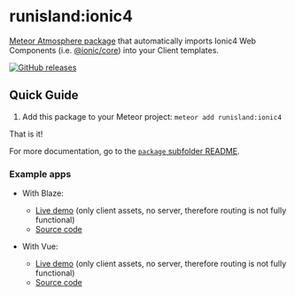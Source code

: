 # runisland:ionic4

[Meteor Atmosphere package](https://atmospherejs.com/runisland/ionic4) that automatically imports Ionic4 Web Components (i.e. [@ionic/core](https://www.npmjs.com/package/@ionic/core)) into your Client templates.

[![GitHub releases](https://img.shields.io/github/release/runisland/meteor-ionic4.svg?label=GitHub)](https://github.com/runisland/meteor-ionic4/releases)


## Quick Guide

1. Add this package to your Meteor project: `meteor add runisland:ionic4`

That is it!


For more documentation, go to the [`package` subfolder README](https://github.com/runisland/meteor-ionic4/blob/master/package/README.md).


### Example apps

- With Blaze:
  - [Live demo](https://runisland.github.io/meteor-ionic4/blaze-flowrouter) (only client assets, no server, therefore routing is not fully functional)
  - [Source code](https://github.com/runisland/meteor-ionic4/tree/master/examples/blaze-flowrouter)

- With Vue:
  - [Live demo](https://runisland.github.io/meteor-ionic4/vue) (only client assets, no server, therefore routing is not fully functional)
  - [Source code](https://github.com/runisland/meteor-ionic4/tree/master/examples/vue)
